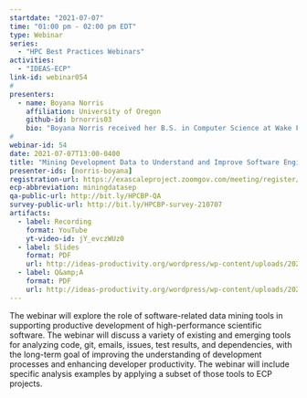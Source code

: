 ```yaml
---
startdate: "2021-07-07"
time: "01:00 pm - 02:00 pm EDT"
type: Webinar
series:
  - "HPC Best Practices Webinars"
activities:
  - "IDEAS-ECP"
link-id: webinar054
#
presenters:
  - name: Boyana Norris
    affiliation: University of Oregon
    github-id: brnorris03
    bio: "Boyana Norris received her B.S. in Computer Science at Wake Forest University in 1995 and her Ph.D. in Computer Science from the University of Illinois at Urbana-Champaign in 2000. She joined Argonne National Laboratory as a postdoctoral researcher in 1999 and continued working there through 2013 as an Assistant Computer Scientist and Computer Scientist. She is currently an Associate Professor at the Department of Computer and Information Science at the University of Oregon. Her research in high-performance computing (HPC) focuses on methodologies and tools for performance reasoning and automated optimization of scientific applications, while ensuring continued or better usability of HPC tools and libraries and improving developer productivity. She has coauthored over 90 peer-reviewed publications on topics including performance modeling, automated performance optimization (autotuning) of parallel scientific applications, embedding of domain-specific languages into legacy codes, source-transformation-based automatic differentiation, adaptive algorithms for HPC, component-based software engineering for HPC, and taxonomy-based approaches to learning and using HPC libraries."
#
webinar-id: 54
date: 2021-07-07T13:00-0400
title: "Mining Development Data to Understand and Improve Software Engineering Processes in HPC Projects"
presenter-ids: [norris-boyana]
registration-url: https://exascaleproject.zoomgov.com/meeting/register/vJIsd-msqjgpGsfS-Mj9ge97Dlt1r7TTbXE
ecp-abbreviation: miningdatasep
qa-public-url: http://bit.ly/HPCBP-QA
survey-public-url: http://bit.ly/HPCBP-survey-210707
artifacts:
  - label: Recording
    format: YouTube
    yt-video-id: jY_evczWUz0
  - label: Slides
    format: PDF
    url: http://ideas-productivity.org/wordpress/wp-content/uploads/2021/07/hpcbp054-miningdevdata.pdf
  - label: Q&amp;A
    format: PDF
    url: http://ideas-productivity.org/wordpress/wp-content/uploads/2021/07/hpcbp054-miningdevdata-qa.pdf
---
```

The webinar will explore the role of software-related data mining tools in supporting productive development of high-performance scientific software. The webinar will discuss a variety of existing and emerging tools for analyzing code, git, emails, issues, test results, and dependencies, with the long-term goal of improving the understanding of development processes and enhancing developer productivity. The webinar will include specific analysis examples by applying a subset of those tools to ECP projects.
